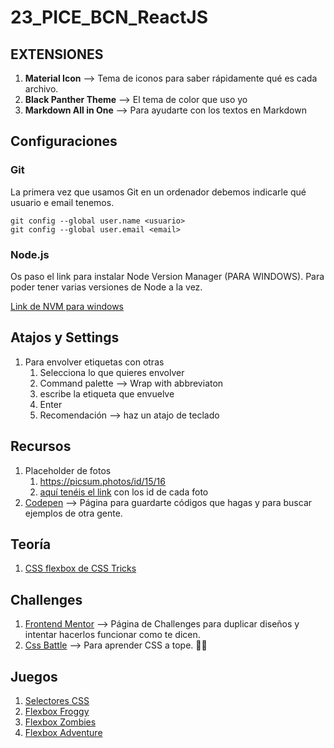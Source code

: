 # 23_PICE_BCN_ReactJS

## EXTENSIONES

1. **Material Icon** --> Tema de iconos para saber rápidamente qué es cada archivo.
2. **Black Panther Theme** --> El tema de color que uso yo
3. **Markdown All in One** --> Para ayudarte con los textos en Markdown


## Configuraciones

### Git

La primera vez que usamos Git en un ordenador debemos indicarle qué usuario e email tenemos.

```
git config --global user.name <usuario>
git config --global user.email <email>
```

### Node.js

Os paso el link para instalar Node Version Manager (PARA WINDOWS). Para poder tener varias versiones de Node a la vez. 

[Link de NVM para windows](https://github.com/coreybutler/nvm-windows/releases)

## Atajos y Settings

1. Para envolver etiquetas con otras
   1. Selecciona lo que quieres envolver
   2. Command palette --> Wrap with abbreviaton
   3. escribe la etiqueta que envuelve
   4. Enter
   5. Recomendación --> haz un atajo de teclado


## Recursos

1. Placeholder de fotos
   1. https://picsum.photos/id/15/16
   2. [aquí tenéis el link](https://picsum.photos/images) con los id de cada foto
2. [Codepen](https://codepen.io/) --> Página para guardarte códigos que hagas y para buscar ejemplos de otra gente.


## Teoría

1. [CSS flexbox de CSS Tricks](https://css-tricks.com/snippets/css/a-guide-to-flexbox/)


## Challenges

1. [Frontend Mentor](https://www.frontendmentor.io/) --> Página de Challenges para duplicar diseños y intentar hacerlos funcionar como te dicen.
2. [Css Battle](https://cssbattle.dev/) --> Para aprender CSS a tope. 🤯🤯

## Juegos

1. [Selectores CSS](https://flukeout.github.io/)
2. [Flexbox Froggy](https://flexboxfroggy.com/#es)
3. [Flexbox Zombies](https://mastery.games/post/flexboxzombies2/)
4. [Flexbox Adventure](https://codingfantasy.com/games/flexboxadventure)

